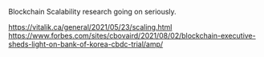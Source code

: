 Blockchain Scalability research going on seriously.

https://vitalik.ca/general/2021/05/23/scaling.html
https://www.forbes.com/sites/cbovaird/2021/08/02/blockchain-executive-sheds-light-on-bank-of-korea-cbdc-trial/amp/

